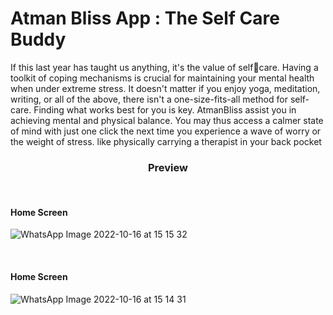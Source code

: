Atman Bliss App : The Self Care Buddy
=================================
If this last year has taught us anything, it's the value of selfcare. Having a toolkit of coping mechanisms is crucial for
maintaining your mental health when under extreme stress. It doesn't matter if you enjoy yoga, meditation, writing, or
all of the above, there isn't a one-size-fits-all method for self-care. Finding what works best for you is key.
AtmanBliss assist you in achieving mental and physical balance. You may thus access a calmer state of mind with
just one click the next time you experience a wave of worry or the weight of stress. like physically carrying a therapist in your back pocket

<h3 align="center"> Preview </h3>

<br> <h4> Home Screen </h4>

![WhatsApp Image 2022-10-16 at 15 15 32](https://user-images.githubusercontent.com/102166679/196234078-08df4502-6706-4253-b86a-3295edefd2b0.jpeg)

<br> <h4> Home Screen </h4>

![WhatsApp Image 2022-10-16 at 15 14 31](https://user-images.githubusercontent.com/102166679/196234216-fc36ed47-41db-4774-a418-279e58727c4c.jpeg)
